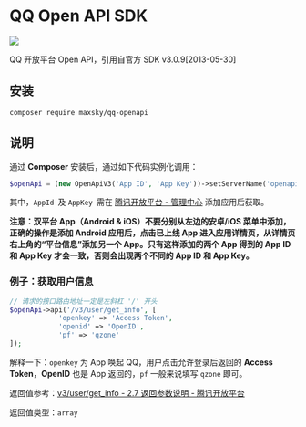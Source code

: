 # QQ Open API SDK

<a href="https://996.icu"><img src="https://img.shields.io/badge/link-996.icu-red.svg"></a>

QQ 开放平台 Open API，引用自官方 SDK v3.0.9[2013-05-30]

## 安装

`composer require maxsky/qq-openapi`

## 说明

通过 **Composer** 安装后，通过如下代码实例化调用：

```php
$openApi = (new OpenApiV3('App ID', 'App Key'))->setServerName('openapi.tencentyun.com');
```

其中，`AppId `及 `AppKey `需在 [腾讯开放平台 - 管理中心](http://op.open.qq.com/manage_centerv2/) 添加应用后获取。

**注意：双平台 App（Android & iOS）不要分别从左边的安卓/iOS 菜单中添加，正确的操作是添加 Android 应用后，点击已上线 App 进入应用详情页，从详情页右上角的“平台信息”添加另一个 App。只有这样添加的两个 App 得到的 App ID 和 App Key 才会一致，否则会出现两个不同的 App ID 和 App Key。**



### 例子：获取用户信息

```php
// 请求的接口路由地址一定是左斜杠 '/' 开头
$openApi->api('/v3/user/get_info', [
            'openkey' => 'Access Token',
            'openid' => 'OpenID',
            'pf' => 'qzone'
]);
```

解释一下：`openkey` 为 App 唤起 QQ，用户点击允许登录后返回的 **Access Token**，**OpenID** 也是 App 返回的，`pf` 一般来说填写 `qzone` 即可。

返回值参考：[v3/user/get_info - 2.7 返回参数说明 - 腾讯开放平台](http://wiki.open.qq.com/wiki/v3/user/get_info#2.7.09.E8.BF.94.E5.9B.9E.E5.8F.82.E6.95.B0.E8.AF.B4.E6.98.8E)

返回值类型：`array`